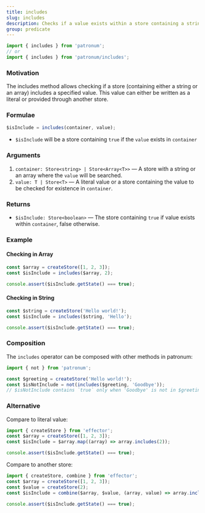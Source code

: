 ```yaml
---
title: includes
slug: includes
description: Checks if a value exists within a store containing a string or an array.
group: predicate
---
```


```ts
import { includes } from 'patronum';
// or
import { includes } from 'patronum/includes';
```

### Motivation

The includes method allows checking if a store (containing either a string or an array) includes a specified value. This value can either be written as a literal or provided through another store.

### Formulae

```ts
$isInclude = includes(container, value);
```

- `$isInclude` will be a store containing `true` if the `value` exists in `container`

### Arguments

1. `container: Store<string> | Store<Array<T>>` — A store with a string or an array where the `value` will be searched.
2. `value: T | Store<T>` — A literal value or a store containing the value to be checked for existence in `container`.

### Returns

- `$isInclude: Store<boolean>` — The store containing `true` if value exists within `container`, false otherwise.

### Example

#### Checking in Array

```ts
const $array = createStore([1, 2, 3]);
const $isInclude = includes($array, 2);

console.assert($isInclude.getState() === true);
```

#### Checking in String

```ts
const $string = createStore('Hello world!');
const $isInclude = includes($string, 'Hello');

console.assert($isInclude.getState() === true);
```

### Composition

The `includes` operator can be composed with other methods in patronum:

```ts
import { not } from 'patronum';

const $greeting = createStore('Hello world!');
const $isNotInclude = not(includes($greeting, 'Goodbye'));
// $isNotInclude contains `true` only when 'Goodbye' is not in $greeting
```

### Alternative

Compare to literal value:

```ts
import { createStore } from 'effector';
const $array = createStore([1, 2, 3]);
const $isInclude = $array.map((array) => array.includes(2));

console.assert($isInclude.getState() === true);
```

Compare to another store:

```ts
import { createStore, combine } from 'effector';
const $array = createStore([1, 2, 3]);
const $value = createStore(2);
const $isInclude = combine($array, $value, (array, value) => array.includes(value));

console.assert($isInclude.getState() === true);
```
